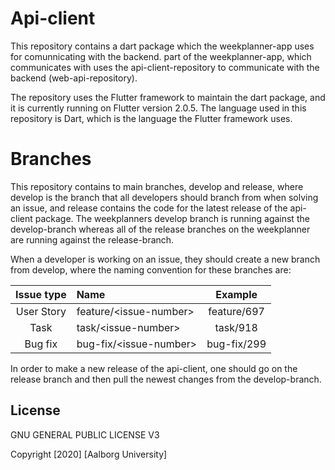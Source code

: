 # Api-client
This repository contains a dart package which the weekplanner-app uses for comunnicating with the backend.   part of the weekplanner-app, which communicates with uses the api-client-repository to communicate with the backend (web-api-repository). 

The repository uses the Flutter framework to maintain the dart package, and it is currently running on Flutter version 2.0.5. The language used in this repository is Dart, which is the language the Flutter framework uses.

# Branches
This repository contains to main branches, develop and release, where develop is the branch that all developers should branch from when solving an issue, and release contains the code for the latest release of the api-client package. The weekplanners develop branch is running against the develop-branch whereas all of the release branches on the weekplanner are running against the release-branch. 

When a developer is working on an issue, they should create a new branch from develop, where the naming convention for these branches are:

| Issue type | Name                   | Example     |
| :--------: | :--------------------- | :---------: |
| User Story | feature/\<issue-number\> | feature/697 |
| Task       | task/\<issue-number\>    | task/918    |
| Bug fix    | bug-fix/\<issue-number\> | bug-fix/299 |

In order to make a new release of the api-client, one should go on the release branch and then pull the newest changes from the develop-branch. 

## License

GNU GENERAL PUBLIC LICENSE V3

Copyright [2020] [Aalborg University]
